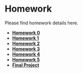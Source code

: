 <!---
{"next":"Homework/hwk0.md","title":"Homework"}
-->

# Homework

Please find homework details here.

* **[Homework 0](hwk0.md)**
* **[Homework 1](hwk1.md)**
* **[Homework 2](hwk2.md)**
* **[Homework 3](hwk3.md)**
* **[Homework 4](hwk4.md)**
* **[Homework 5](hwk5.md)**
* **[Final Project](final.md)**
